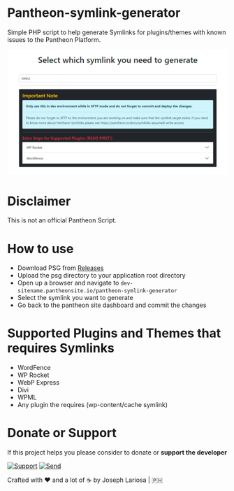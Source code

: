 # Pantheon-symlink-generator
Simple PHP script to help generate Symlinks for plugins/themes with known issues to the Pantheon Platform.

![Preview](https://github.com/jahzlariosa/pantheon-symlink-generator/blob/main/preview.png?raw=true)

# Disclaimer
This is not an official Pantheon Script.

# How to use
* Download PSG from [Releases](https://github.com/jahzlariosa/pantheon-symlink-generator/releases)
* Upload the psg directory to your application root directory
* Open up a browser and navigate to `dev-sitename.pantheonsite.io/pantheon-symlink-generator`
* Select the symlink you want to generate
* Go back to the pantheon site dashboard and commit the changes

# Supported Plugins and Themes that requires Symlinks
* WordFence
* WP Rocket
* WebP Express
* Divi
* WPML
* Any plugin the requires (wp-content/cache symlink)

# Donate or Support
If this project helps you please consider to donate or **support the developer**

[![Support](https://img.shields.io/badge/Support-Buy%20Me%20A%20Coffee-green.svg?style=for-the-badge)](https://buymeacoff.ee/jahz) [![Send](https://img.shields.io/badge/send-btc-yellow.svg?style=for-the-badge)](https://jahz.bitcoinwallet.com/)

Crafted with :heart: and a lot of :coffee: by Joseph Lariosa | :philippines:
